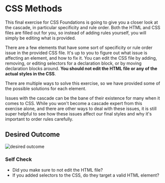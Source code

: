 # CSS Methods

This final exercise for CSS Foundations is going to give you a closer look at
the cascade, in particular specificity and rule order. Both the HTML and CSS
files are filled out for you, so instead of adding rules yourself, you will
simply be editing what is provided.

There are a few elements that have some sort of specificity or rule order issue
in the provided CSS file. It's up to you to figure out what issue is affecting
an element, and how to fix it. You can edit the CSS file by adding, removing, or
editing selectors for a declaration block, or by moving declaration blocks
around. **You should not edit the HTML file or any of the actual styles in the
CSS**.

There are multiple ways to solve this exercise, so we have provided some of the
possible solutions for each element.

Issues with the cascade can be the bane of their existence for many when it
comes to CSS. While you won't become a cascade expert from this exercise alone,
and there are other ways to deal with these issues, it is still super helpful to
see how these issues affect our final styles and why it's important to order
rules carefully.

## Desired Outcome

![desired outcome](./desired-outcome.png)

### Self Check

- Did you make sure to not edit the HTML file?
- If you added selectors to the CSS, do they target a valid HTML element?
